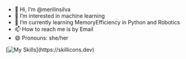 - 👋 Hi, I’m @merilinsilva
- 👀 I’m interested in machine learning
- 🌱 I’m currently learning MemoryEfficiency in Python and Robotics
- 📫 How to reach me is by Email
- 😄 Pronouns: she/her

<!---
merilinsilva/merilinsilva is a ✨ special ✨ repository because its `README.md` (this file) appears on your GitHub profile.
You can click the Preview link to take a look at your changes.
--->
[![My Skills](https://skillicons.dev/icons?i=discord,docker,git,github,gitlab,latex,linkedin,perl,py,stackoverflow,sklearn,vscode,)](https://skillicons.dev)
